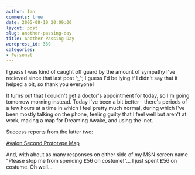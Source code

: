 ```yaml
---
author: Ian
comments: true
date: 2005-08-10 20:09:00
layout: post
slug: another-passing-day
title: Another Passing Day
wordpress_id: 339
categories:
- Personal
---
```


I guess I was kind of caught off guard by the amount of sympathy I've recieved since that last post ^_^;  I guess I'd be lying if I didn't say that it helped a bit, so thank you everyone!  

It turns out that I couldn't get a doctor's appointment for today, so I'm going tomorrow morning instead.  Today I've been a bit better - there's periods of a few hours at a time in which I feel pretty much normal, during which I've been mostly talking on the phone, feeling guilty that I feel well but aren't at work, making a map for Dreaming Awake, and using the 'net.  

Success reports from the latter two:  

<a href="http://files.ianrenton.com/images/maps/avalon.jpg">Avalon Second Prototype Map</a>  

And, with about as many responses on either side of my MSN screen name "Please stop me from spending £56 on costume!"...  I just spent £56 on costume.  Oh well...
